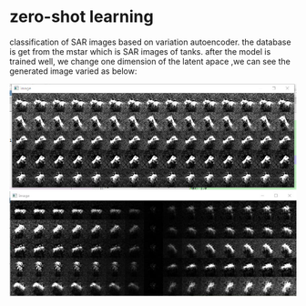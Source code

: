 # zero-shot learning 
 classification of SAR images based on variation autoencoder.
the database is get from the mstar which is SAR images of tanks. after the model is trained well, we change one dimension of the latent apace ,we can see the generated image varied as below:

![image](images/mmexport1564729119969.jpg)
![image](images/mmexport1564729103814.jpg)
